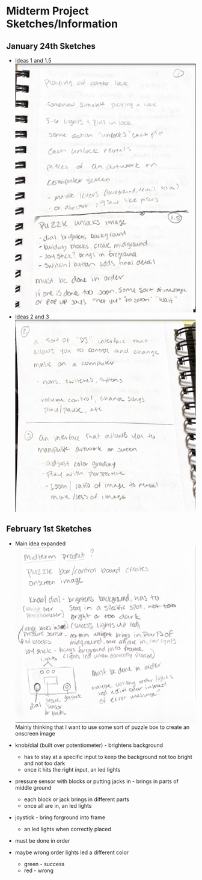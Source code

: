 # Midterm Project Sketches/Information

## January 24th Sketches

* Ideas 1 and 1.5
![Idea 1 + 1.5](images/midtermsketch.png)
* Ideas 2 and 3
![Idea 2 + 3](images/midtermsketch2.png)

## February 1st Sketches

* Main idea expanded
![Main Idea Expanded](images/midtermsketch3.png)
Mainly thinking that I want to use some sort of puzzle box to create an onscreen image

* knob/dial (built over potentiometer) - brightens background
  * has to stay at a specific input to keep the background not too bright and not too dark
  * once it hits the right input, an led lights
* pressure sensor with blocks or putting jacks in - brings in parts of middle ground
  * each block or jack brings in different parts
  * once all are in, an led lights
* joystick - bring forground into frame
  * an led lights when correctly placed

* must be done in order
* maybe wrong order lights led a different color
  * green - success
  * red - wrong
